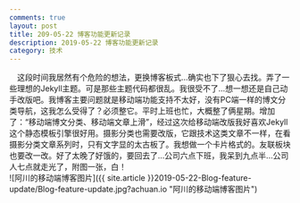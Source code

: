 ```yaml
---
comments: true
layout: post
title: 209-05-22 博客功能更新记录
description: 2019-05-22 博客功能更新记录
category: 技术
---
```


&emsp;这段时间我居然有个危险的想法，更换博客板式...确实也下了狠心去找。弄了一些理想的Jekyll主题。可是那些主题代码都很乱。我很受不了...想一想还是自己动手改版吧。我博客主要问题就是移动端功能支持不太好，没有PC端一样的博文分类导航，这我怎么受得了？必须整它。平时上班也忙，大概整了俩星期。增加了：“移动端博文分类、移动端文章上滑”，经过这次给移动端改版我好喜欢Jekyll这个静态模板引擎很好用。摄影分类也需要改版，它跟技术这类文章不一样，在看摄影分类文章系列时，只有文字显的太古板了。我想做一个卡片格式的。友联板块也要改一改。好了太晚了好饿的，要回去了...公司六点下班，我呆到九点半...公司人七点就走光了，附图一张，白！
<br>
![阿川的移动端博客图片]({{ site.article }}2019-05-22-Blog-feature-update/Blog-feature-update.jpg?achuan.io "阿川的移动端博客图片")   